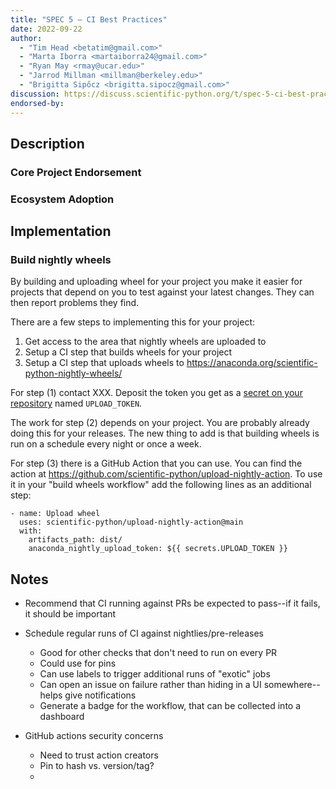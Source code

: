 ```yaml
---
title: "SPEC 5 — CI Best Practices"
date: 2022-09-22
author:
  - "Tim Head <betatim@gmail.com>"
  - "Marta Iborra <martaiborra24@gmail.com>"
  - "Ryan May <rmay@ucar.edu>"
  - "Jarrod Millman <millman@berkeley.edu>"
  - "Brigitta Sipőcz <brigitta.sipocz@gmail.com>"
discussion: https://discuss.scientific-python.org/t/spec-5-ci-best-practices/507
endorsed-by:
---
```


## Description

<!--
Briefly and clearly describe the proposal.
Explain the general need and the advantages of this specific proposal.
If relevant, include examples of how the new functionality would be used,
intended use-cases, and pseudo-code illustrating its use.
-->

### Core Project Endorsement

<!--
Discuss what it means for a core project to endorse this SPEC.
-->

### Ecosystem Adoption

<!--
Discuss what it means for a project to adopt this SPEC.
-->

## Implementation

<!--
Discuss how this would be implemented.
-->

### Build nightly wheels

By building and uploading wheel for your project you make it easier for projects
that depend on you to test against your latest changes. They can then report problems
they find.

There are a few steps to implementing this for your project:

1. Get access to the area that nightly wheels are uploaded to
2. Setup a CI step that builds wheels for your project
3. Setup a CI step that uploads wheels to https://anaconda.org/scientific-python-nightly-wheels/

For step (1) contact XXX. Deposit the token you get as a [secret on your repository](https://docs.github.com/en/actions/security-guides/encrypted-secrets) named `UPLOAD_TOKEN`.

The work for step (2) depends on your project. You are probably already doing this for your
releases. The new thing to add is that building wheels is run on a schedule every night or
once a week.

For step (3) there is a GitHub Action that you can use. You can find the action at
https://github.com/scientific-python/upload-nightly-action. To use it in your "build wheels
workflow" add the following lines as an additional step:

```
- name: Upload wheel
  uses: scientific-python/upload-nightly-action@main
  with:
    artifacts_path: dist/
    anaconda_nightly_upload_token: ${{ secrets.UPLOAD_TOKEN }}
```

## Notes

<!--
Include a bulleted list of annotated links, comments,
and other ancillary information as needed.
-->

- Recommend that CI running against PRs be expected to pass--if it fails, it should be important

- Schedule regular runs of CI against nightlies/pre-releases

  - Good for other checks that don't need to run on every PR
  - Could use for pins
  - Can use labels to trigger additional runs of "exotic" jobs
  - Can open an issue on failure rather than hiding in a UI somewhere--helps give notifications
  - Generate a badge for the workflow, that can be collected into a dashboard

- GitHub actions security concerns
  - Need to trust action creators
  - Pin to hash vs. version/tag?
  -
